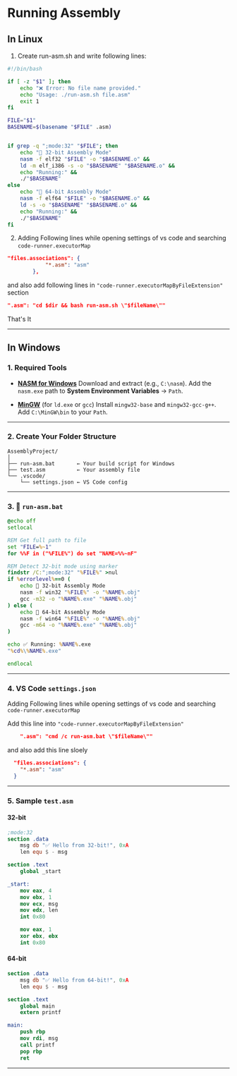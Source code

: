 # Running Assembly

## In Linux

1. Create run-asm.sh and write following lines:

```sh
#!/bin/bash

if [ -z "$1" ]; then
    echo "❌ Error: No file name provided."
    echo "Usage: ./run-asm.sh file.asm"
    exit 1
fi

FILE="$1"
BASENAME=$(basename "$FILE" .asm)


if grep -q ";mode:32" "$FILE"; then
    echo "🔧 32-bit Assembly Mode"
    nasm -f elf32 "$FILE" -o "$BASENAME.o" &&
    ld -m elf_i386 -s -o "$BASENAME" "$BASENAME.o" &&
    echo "Running:" &&
    ./"$BASENAME"
else
    echo "🔧 64-bit Assembly Mode"
    nasm -f elf64 "$FILE" -o "$BASENAME.o" &&
    ld -s -o "$BASENAME" "$BASENAME.o" &&
    echo "Running:" &&
    ./"$BASENAME"
fi

```

2. Adding Following lines while opening settings of vs code and searching `code-runner.executorMap`

```json
"files.associations": {
            "*.asm": "asm"
        },
```

and also add following lines in `"code-runner.executorMapByFileExtension"` section

```json
".asm": "cd $dir && bash run-asm.sh \"$fileName\""
```

That's It

---

## In Windows

### 1. Required Tools

* **[NASM for Windows](https://www.nasm.us/pub/nasm/releasebuilds/)**
  Download and extract (e.g., `C:\nasm`). Add the `nasm.exe` path to **System Environment Variables** → `Path`.

* **[MinGW](https://sourceforge.net/projects/mingw/)** (for `ld.exe` or `gcc`)
  Install `mingw32-base` and `mingw32-gcc-g++`. Add `C:\MinGW\bin` to your `Path`.

---

### 2. Create Your Folder Structure

```plaintext
AssemblyProject/
│
├── run-asm.bat       ← Your build script for Windows
├── test.asm          ← Your assembly file
└── .vscode/
    └── settings.json ← VS Code config
```

---

### 3. 📜 `run-asm.bat`

```bat
@echo off
setlocal

REM Get full path to file
set "FILE=%~1"
for %%F in ("%FILE%") do set "NAME=%%~nF"

REM Detect 32-bit mode using marker
findstr /C:";mode:32" "%FILE%" >nul
if %errorlevel%==0 (
    echo 🔧 32-bit Assembly Mode
    nasm -f win32 "%FILE%" -o "%NAME%.obj"
    gcc -m32 -o "%NAME%.exe" "%NAME%.obj"
) else (
    echo 🔧 64-bit Assembly Mode
    nasm -f win64 "%FILE%" -o "%NAME%.obj"
    gcc -m64 -o "%NAME%.exe" "%NAME%.obj"
)

echo ✅ Running: %NAME%.exe
"%cd%\%NAME%.exe"

endlocal
```

---

### 4. VS Code `settings.json`

Adding Following lines while opening settings of vs code and searching `code-runner.executorMap`

Add this line into `"code-runner.executorMapByFileExtension"`

```json
    ".asm": "cmd /c run-asm.bat \"$fileName\""
```

and also add this line sloely

```json
  "files.associations": {
    "*.asm": "asm"
  }
```

---

### 5. Sample `test.asm`

#### 32-bit

```nasm
;mode:32
section .data
    msg db "✅ Hello from 32-bit!", 0xA
    len equ $ - msg

section .text
    global _start

_start:
    mov eax, 4
    mov ebx, 1
    mov ecx, msg
    mov edx, len
    int 0x80

    mov eax, 1
    xor ebx, ebx
    int 0x80
```

#### 64-bit

```nasm
section .data
    msg db "✅ Hello from 64-bit!", 0xA
    len equ $ - msg

section .text
    global main
    extern printf

main:
    push rbp
    mov rdi, msg
    call printf
    pop rbp
    ret
```

---

